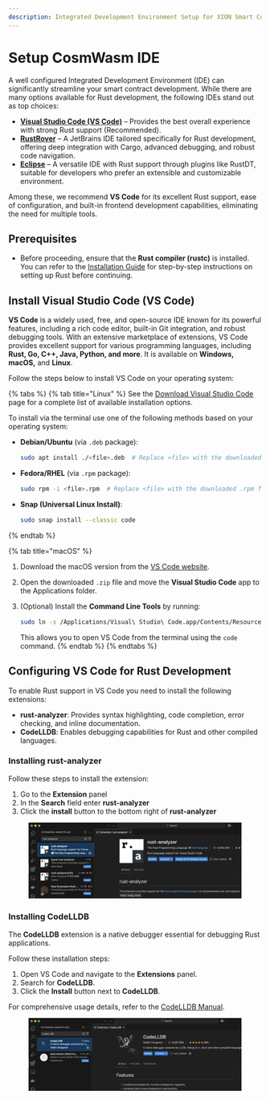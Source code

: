 ```yaml
---
description: Integrated Development Environment Setup for XION Smart Contract Development
---
```


# Setup CosmWasm IDE

A well configured Integrated Development Environment (IDE) can significantly streamline your smart contract development. While there are many options available for Rust development, the following IDEs stand out as top choices:

* [**Visual Studio Code (VS Code)**](https://code.visualstudio.com/docs/languages/rust) – Provides the best overall experience with strong Rust support (Recommended).
* [**RustRover**](https://jetbrains.com/rust/) – A JetBrains IDE tailored specifically for Rust development, offering deep integration with Cargo, advanced debugging, and robust code navigation.
* [**Eclipse**](https://projects.eclipse.org/projects/tools.corrosion) – A versatile IDE with Rust support through plugins like RustDT, suitable for developers who prefer an extensible and customizable environment.

Among these, we recommend **VS Code** for its excellent Rust support, ease of configuration, and built-in frontend development capabilities, eliminating the need for multiple tools.



## Prerequisites

* Before proceeding, ensure that the **Rust compiler (rustc)** is installed. You can refer to the [Installation Guide](https://docs.burnt.com/xion/developers/featured-guides/setup-local-environment/installation-prerequisites-setup-local-environment#rust) for step-by-step instructions on setting up Rust before continuing.



## Install Visual Studio Code (**VS Code)**

**VS Code** is a widely used, free, and open-source IDE known for its powerful features, including a rich code editor, built-in Git integration, and robust debugging tools. With an extensive marketplace of extensions, VS Code provides excellent support for various programming languages, including **Rust, Go, C++, Java, Python, and more**. It is available on **Windows, macOS,** and **Linux**.

Follow the steps below to install VS Code on your operating system:

{% tabs %}
{% tab title="Linux" %}
See the [Download Visual Studio Code](https://code.visualstudio.com/download) page for a complete list of available installation options.

To install via the terminal use one of the following methods based on your operating system:

*   **Debian/Ubuntu** (via `.deb` package):

    ```sh
    sudo apt install ./<file>.deb  # Replace <file> with the downloaded .deb file
    ```
*   **Fedora/RHEL** (via `.rpm` package):

    ```sh
    sudo rpm -i <file>.rpm  # Replace <file> with the downloaded .rpm file
    ```
*   **Snap (Universal Linux Install)**:

    ```sh
    sudo snap install --classic code
    ```
{% endtab %}

{% tab title="macOS" %}
1. Download the macOS version from the [VS Code website](https://code.visualstudio.com/).
2. Open the downloaded `.zip` file and move the **Visual Studio Code** app to the Applications folder.
3.  (Optional) Install the **Command Line Tools** by running:

    ```sh
    sudo ln -s /Applications/Visual\ Studio\ Code.app/Contents/Resources/app/bin/code /usr/local/bin/code
    ```

    This allows you to open VS Code from the terminal using the `code` command.
{% endtab %}
{% endtabs %}



## Configuring VS Code for Rust Development

To enable Rust support in VS Code you need to install the following extensions:

* **rust-analyzer**: Provides syntax highlighting, code completion, error checking, and inline documentation.
* **CodeLLDB**: Enables debugging capabilities for Rust and other compiled languages.

### **Installing rust-analyzer**

Follow these steps to install the extension:

1. Go to the **Extension** panel
2. In the **Search** field enter **rust-analyzer**
3. Click the **install** button to the bottom right of **rust-analyzer**

<figure><img src="../../../.gitbook/assets/image (30).png" alt=""><figcaption></figcaption></figure>

### **Installing CodeLLDB**

The **CodeLLDB** extension is a native debugger essential for debugging Rust applications.

Follow these installation steps:

1. Open VS Code and navigate to the **Extensions** panel.
2. Search for **CodeLLDB**.
3. Click the **Install** button next to **CodeLLDB**.

For comprehensive usage details, refer to the [CodeLLDB Manual](https://github.com/vadimcn/vscode-lldb).

<figure><img src="../../../.gitbook/assets/image (31).png" alt=""><figcaption></figcaption></figure>
